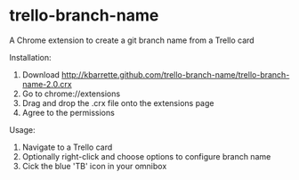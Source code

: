 trello-branch-name
==================

A Chrome extension to create a git branch name from a Trello card

Installation:

1. Download http://kbarrette.github.com/trello-branch-name/trello-branch-name-2.0.crx
2. Go to chrome://extensions
3. Drag and drop the .crx file onto the extensions page
4. Agree to the permissions

Usage:

1. Navigate to a Trello card
2. Optionally right-click and choose options to configure branch name
3. Cick the blue 'TB' icon in your omnibox

